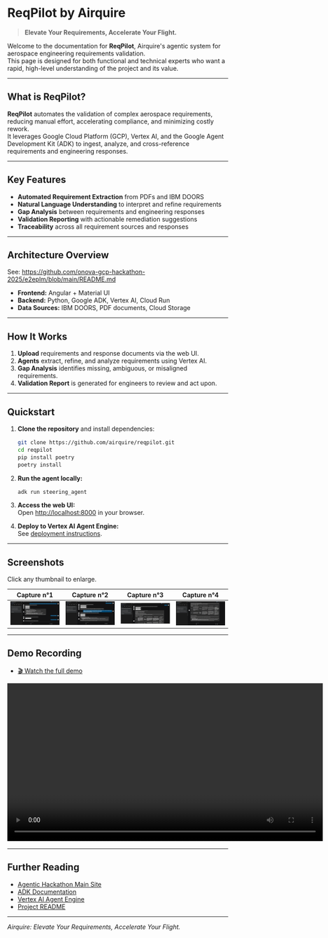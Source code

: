 # ReqPilot by Airquire

> **Elevate Your Requirements, Accelerate Your Flight.**

Welcome to the documentation for **ReqPilot**, Airquire's agentic system for aerospace engineering requirements validation.  
This page is designed for both functional and technical experts who want a rapid, high-level understanding of the project and its value.

---

## What is ReqPilot?

**ReqPilot** automates the validation of complex aerospace requirements, reducing manual effort, accelerating compliance, and minimizing costly rework.  
It leverages Google Cloud Platform (GCP), Vertex AI, and the Google Agent Development Kit (ADK) to ingest, analyze, and cross-reference requirements and engineering responses.

---

## Key Features

- **Automated Requirement Extraction** from PDFs and IBM DOORS
- **Natural Language Understanding** to interpret and refine requirements
- **Gap Analysis** between requirements and engineering responses
- **Validation Reporting** with actionable remediation suggestions
- **Traceability** across all requirement sources and responses

---

## Architecture Overview

See: https://github.com/onova-gcp-hackathon-2025/e2eplm/blob/main/README.md

- **Frontend:** Angular + Material UI
- **Backend:** Python, Google ADK, Vertex AI, Cloud Run
- **Data Sources:** IBM DOORS, PDF documents, Cloud Storage

---

## How It Works

1. **Upload** requirements and response documents via the web UI.
2. **Agents** extract, refine, and analyze requirements using Vertex AI.
3. **Gap Analysis** identifies missing, ambiguous, or misaligned requirements.
4. **Validation Report** is generated for engineers to review and act upon.

---

## Quickstart

1. **Clone the repository** and install dependencies:
   ```bash
   git clone https://github.com/airquire/reqpilot.git
   cd reqpilot
   pip install poetry
   poetry install
   ```

2. **Run the agent locally:**
   ```bash
   adk run steering_agent
   ```

3. **Access the web UI:**  
   Open [http://localhost:8000](http://localhost:8000) in your browser.

4. **Deploy to Vertex AI Agent Engine:**  
   See [deployment instructions](../README.md#9-deploy-to-vertex-ai-agent-engine).

---

## Screenshots

Click any thumbnail to enlarge.

| Capture n°1 | Capture n°2 | Capture n°3 | Capture n°4 |
|:-----------:|:-----------:|:-----------:|:-----------:|
| [![2025-06-20 195016.png](./screencaptures/2025-06-20%20195016.png)](./screencaptures/2025-06-20%20195016.png) | [![2025-06-20 195116.png](./screencaptures/2025-06-20%20195116.png)](./screencaptures/2025-06-20%20195116.png) | [![2025-06-20 195139.png](./screencaptures/2025-06-20%20195139.png)](./screencaptures/2025-06-20%20195139.png) | [![2025-06-20 195155.png](./screencaptures/2025-06-20%20195155.png)](./screencaptures/2025-06-20%20195155.png) |

---

## Demo Recording
- [🎬 Watch the full demo](./Recording-20250620_201538.webm)

<video controls width="720">
  <source src="./Recording-20250620_201538.webm" type="video/webm">
  Your browser does not support the video tag.
</video>


---

## Further Reading

- [Agentic Hackathon Main Site](https://agentichackathon.onova.io/)
- [ADK Documentation](https://google.github.io/adk-docs/)
- [Vertex AI Agent Engine](https://cloud.google.com/vertex-ai/generative-ai/docs/agent-engine/overview)
- [Project README](../README.md)

---

*Airquire: Elevate Your Requirements, Accelerate Your Flight.*
